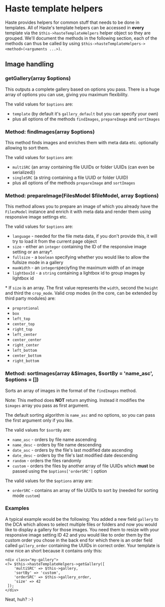 # Haste template helpers

Haste provides helpers for common stuff that needs to be done in templates.
All of Haste's template helpers can be accessed in **every** template via
the `$this->hasteTemplateHelpers` helper object so they are grouped.
We'll document the methods in the following section, each of the methods can thus
be called by using `$this->hasteTemplateHelpers-><method>(<arguments ...>)`.

## Image handling

### getGallery(array $options)

This outputs a complete gallery based on options you pass. There is a huge
array of options you can use, giving you maximum flexibility.

The valid values for `$options` are:

* `template` (by default it's `gallery_default` but you can specify your own)
* plus all options of the methods `findImages`, `prepareImage` and `sortImages`

### Method: findImages(array $options)

This method finds images and enriches them with meta data etc. optionally allowing
to sort them.

The valid values for `$options` are:

* `multiSRC` (an array containing file UUIDs or folder UUIDs (can even be serialized))
* `singleSRC` (a string containing a file UUID or folder UUID)
* plus all options of the methods `prepareImage` and `sortImages`

### Method: prepareImage(FilesModel $fileModel, array $options)

This method allows you to prepare an image of which you already have the `FilesModel`
instance and enrich it with meta data and render them using responsive image
settings etc.

The valid values for `$options` are:

* `language` - needed for the file meta data, if you don't provide this, it will try to load it from the current page object
* `size` - either an `integer` containing the ID of the responsive image setting or an array*.
* `fullsize` - a `boolean` specifying whether you would like to allow the fullsize mode in a gallery
* `maxWidth` - an `integer`speciyfing the maximum width of an image
* `lightboxId` - a `string` containing a lightbox id to group images by lightbox id

\* If `size` is an array. The first value represents the `width`, second the `height` and
third the `crop_mode`. Valid crop modes (in the core, can be extended by third
party modules) are:

* `proprotional`
* `box`
* `left_top`
* `center_top`
* `right_top`
* `left_center`
* `center_center`
* `right_center`
* `left_bottom`
* `center_bottom`
* `right_bottom`

### Method: sortImages(array &$images, $sortBy = 'name_asc', $options = [])

Sorts an array of images in the format of the `findImages` method.

Note: This method does **NOT** return anything. Instead it modifies the `$images`
array you pass as first argument.

The default sorting algorithm is `name_asc` and no options, so you can pass the
first argument only if you like.

The valid values for `$sortBy` are:

* `name_asc` - orders by file name ascending
* `name_desc` - orders by file name descending
* `date_asc` - orders by the file's last modified date ascending
* `date_desc` - orders by the file's last modified date descending
* `random` - orders the files randomly
* `custom` - orders the files by another array of file UUIDs which **must** be passed using the `$options['orderSRC']` option

The valid values for the `$options` array are:

* `orderSRC` - contains an array of file UUIDs to sort by (needed for sorting mode `custom`)

### Examples

A typical example would be the following: You added a new field `gallery` to the DCA which
allows to select multiple files or folders and now you would like to display a
gallery for those images. You need them to resize with your responsive image setting
ID 42 and you would like to order them by the custom order you chose in the back
end for which there is an order field called `gallery_order` containing the UUIDs
in correct order. Your template is now nice an short because it contains only this:

```
<div class="my-gallery">
<?= $this->hasteTemplateHelpers->getGallery([
 	'multiSRC' => $this->gallery,
 	'sortBy' => 'custom',
 	'orderSRC' => $this->gallery_order,
 	'size' => 42
 ]);
</div>

```

Neat, huh? :-)
